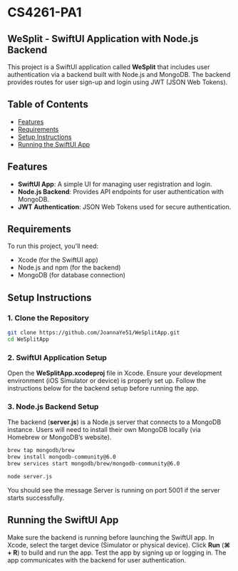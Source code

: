 # CS4261-PA1

## WeSplit - SwiftUI Application with Node.js Backend

This project is a SwiftUI application called **WeSplit** that includes user authentication via a backend built with Node.js and MongoDB. The backend provides routes for user sign-up and login using JWT (JSON Web Tokens).

## Table of Contents

- [Features](#features)
- [Requirements](#requirements)
- [Setup Instructions](#setup-instructions)
- [Running the SwiftUI App](#running-the-swiftui-app)

## Features

- **SwiftUI App**: A simple UI for managing user registration and login.
- **Node.js Backend**: Provides API endpoints for user authentication with MongoDB.
- **JWT Authentication**: JSON Web Tokens used for secure authentication.

## Requirements

To run this project, you'll need:

- Xcode (for the SwiftUI app)
- Node.js and npm (for the backend)
- MongoDB (for database connection)

## Setup Instructions

### 1. Clone the Repository

```bash
git clone https://github.com/JoannaYe51/WeSplitApp.git
cd WeSplitApp
```

### 2. SwiftUI Application Setup
Open the **WeSplitApp.xcodeproj** file in Xcode.
Ensure your development environment (iOS Simulator or device) is properly set up.
Follow the instructions below for the backend setup before running the app.

### 3. Node.js Backend Setup
The backend (**server.js**) is a Node.js server that connects to a MongoDB instance. Users will need to install their own MongoDB locally (via Homebrew or MongoDB’s website).

```bash
brew tap mongodb/brew
brew install mongodb-community@6.0
brew services start mongodb/brew/mongodb-community@6.0

node server.js
```

You should see the message Server is running on port 5001 if the server starts successfully.

## Running the SwiftUI App
Make sure the backend is running before launching the SwiftUI app.
In Xcode, select the target device (Simulator or physical device).
Click **Run** (**⌘ + R**) to build and run the app.
Test the app by signing up or logging in. The app communicates with the backend for user authentication.
